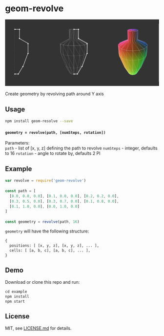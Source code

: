 # geom-revolve

![](screenshot.jpg)

Create geometry by revolving path around Y axis

## Usage

```bash
npm install geom-resolve --save
```

#### `geometry = revolve(path, [numSteps, rotation])`

Parameters:  
`path` - list of [x, y, z] defining the path to revolve
`numSteps` - integer, defaults to 16
`rotation` - angle to rotate by, defaults 2 PI

## Example

```javascript
var revolve = require('geom-revolve')

const path = [
  [0.0, 0.0, 0.0], [0.1, 0.0, 0.0], [0.2, 0.2, 0.0],
  [0.3, 0.5, 0.0], [0.3, 0.7, 0.0], [0.1, 0.8, 0.0],
  [0.1, 1.0, 0.0], [0.0, 1.0, 0.0]
]

const geometry = revolve(path, 16)
```

`geometry` will have the following structure:

```
{
  positions: [ [x, y, z], [x, y, z], ... ],
  cells: [ [a, b, c], [a, b, c], ... ],
}
```

## Demo

Download or clone this repo and run:

```
cd example
npm install
npm start
```

## License

MIT, see [LICENSE.md](http://github.com/vorg/geom-revolve/blob/master/LICENSE.md) for details.
